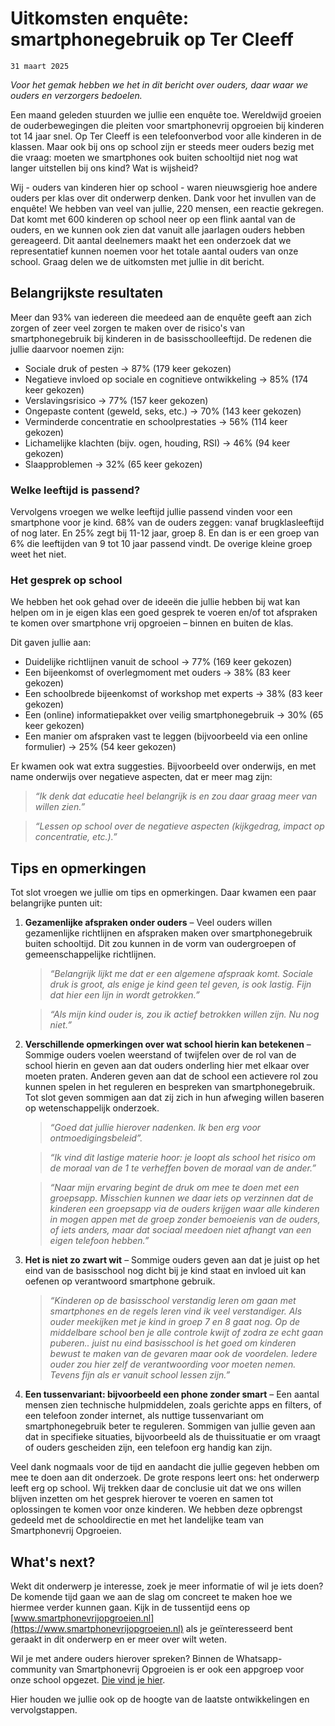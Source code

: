 
# Uitkomsten enquête: smartphonegebruik op Ter Cleeff 

    31 maart 2025

_Voor het gemak hebben we het in dit bericht over ouders, daar waar we ouders en verzorgers bedoelen._

Een maand geleden stuurden we jullie een enquête toe. Wereldwijd groeien de ouderbewegingen die pleiten voor smartphonevrij opgroeien bij kinderen tot 14 jaar snel. Op Ter Cleeff is een telefoonverbod voor alle kinderen in de klassen. Maar ook bij ons op school zijn er steeds meer ouders bezig met die vraag: moeten we smartphones ook buiten schooltijd niet nog wat langer uitstellen bij ons kind? Wat is wijsheid?

Wij - ouders van kinderen hier op school - waren nieuwsgierig hoe andere ouders per klas over dit onderwerp denken. Dank voor het invullen van de enquête! We hebben van veel van jullie, 220 mensen, een reactie gekregen. Dat komt met 600 kinderen op school neer op een flink aantal van de ouders, en we kunnen ook zien dat vanuit alle jaarlagen ouders hebben gereageerd. Dit aantal deelnemers maakt het een onderzoek dat we representatief kunnen noemen voor het totale aantal ouders van onze school. Graag delen we de uitkomsten met jullie in dit bericht.
 
## Belangrijkste resultaten
Meer dan 93% van iedereen die meedeed aan de enquête geeft aan zich zorgen of zeer veel zorgen te maken over de risico's van smartphonegebruik bij kinderen in de basisschoolleeftijd. De redenen die jullie daarvoor noemen zijn:

* Sociale druk of pesten → 87% (179 keer gekozen)
* Negatieve invloed op sociale en cognitieve ontwikkeling → 85% (174 keer gekozen)
* Verslavingsrisico → 77% (157 keer gekozen)
* Ongepaste content (geweld, seks, etc.) → 70% (143 keer gekozen)
* Verminderde concentratie en schoolprestaties → 56% (114 keer gekozen)
* Lichamelijke klachten (bijv. ogen, houding, RSI) → 46% (94 keer gekozen)
* Slaapproblemen → 32% (65 keer gekozen)

### Welke leeftijd is passend?
Vervolgens vroegen we welke leeftijd jullie passend vinden voor een smartphone voor je kind. 68% van de ouders zeggen: vanaf brugklasleeftijd of nog later. En 25% zegt bij 11-12 jaar, groep 8. En dan is er een groep van 6% die leeftijden van 9 tot 10 jaar passend vindt. De overige kleine groep weet het niet.

### Het gesprek op school
We hebben het ook gehad over de ideeën die jullie hebben bij wat kan helpen om in je eigen klas een goed gesprek te voeren en/of tot afspraken te komen over smartphone vrij opgroeien – binnen en buiten de klas. 

Dit gaven jullie aan:

* Duidelijke richtlijnen vanuit de school → 77% (169 keer gekozen)
* Een bijeenkomst of overlegmoment met ouders → 38% (83 keer gekozen)
* Een schoolbrede bijeenkomst of workshop met experts → 38% (83 keer gekozen)
* Een (online) informatiepakket over veilig smartphonegebruik → 30% (65 keer gekozen)
* Een manier om afspraken vast te leggen (bijvoorbeeld via een online formulier) → 25% (54 keer gekozen)

Er kwamen ook wat extra suggesties. Bijvoorbeeld over onderwijs, en met name onderwijs over negatieve aspecten, dat er meer mag zijn: 

> _“Ik denk dat educatie heel belangrijk is en zou daar graag meer van willen zien.”_

> _“Lessen op school over de negatieve aspecten (kijkgedrag, impact op concentratie, etc.).”_
 
## Tips en opmerkingen
Tot slot vroegen we jullie om tips en opmerkingen. Daar kwamen een paar belangrijke punten uit:

1. **Gezamenlijke afspraken onder ouders** – Veel ouders willen gezamenlijke richtlijnen en afspraken maken over smartphonegebruik buiten schooltijd. Dit zou kunnen in de vorm van oudergroepen of gemeenschappelijke richtlijnen.

    > _“Belangrijk lijkt me dat er een algemene afspraak komt. Sociale druk is groot, als enige je kind geen tel geven, is ook lastig. Fijn dat hier een lijn in wordt getrokken.”_
    
    > _“Als mijn kind ouder is, zou ik actief betrokken willen zijn. Nu nog niet.”_

1. **Verschillende opmerkingen over wat school hierin kan betekenen** – Sommige ouders voelen weerstand of twijfelen over de rol van de school hierin en geven aan dat ouders onderling hier met elkaar over moeten praten. Anderen geven aan dat de school een actievere rol zou kunnen spelen in het reguleren en bespreken van smartphonegebruik. Tot slot geven sommigen aan dat zij zich in hun afweging willen baseren op wetenschappelijk onderzoek.  

    > _“Goed dat jullie hierover nadenken. Ik ben erg voor ontmoedigingsbeleid”._
    
    > _“Ik vind dit lastige materie hoor: je loopt als school het risico om de moraal van de 1 te verheffen boven de moraal van de ander.”_ 
    
    > _“Naar mijn ervaring begint de druk om mee te doen met een groepsapp. Misschien kunnen we daar iets op verzinnen dat de kinderen een groepsapp via de ouders krijgen waar alle kinderen in mogen appen met de groep zonder bemoeienis van de ouders, of iets anders, maar dat sociaal meedoen niet afhangt van een eigen telefoon hebben.”_ 


1. **Het is niet zo zwart wit** – Sommige ouders geven aan dat je juist op het eind van de basisschool nog dicht bij je kind staat en invloed uit kan oefenen op verantwoord smartphone gebruik. 

    > _“Kinderen op de basisschool verstandig leren om gaan met smartphones en de regels leren vind ik veel verstandiger. Als ouder meekijken met je kind in groep 7 en 8 gaat nog. Op de middelbare school ben je alle controle kwijt of zodra ze echt gaan puberen.. juist nu eind basisschool is het goed om kinderen bewust te maken van de gevaren maar ook de voordelen. Iedere ouder zou hier zelf de verantwoording voor moeten nemen. Tevens fijn als er vanuit school lessen zijn.”_ 

1. **Een tussenvariant: bijvoorbeeld een phone zonder smart** – Een aantal mensen zien technische hulpmiddelen, zoals gerichte apps en filters, of een telefoon zonder internet, als nuttige tussenvariant om smartphonegebruik beter te reguleren. Sommigen van jullie geven aan dat in specifieke situaties, bijvoorbeeld als de thuissituatie er om vraagt of ouders gescheiden zijn, een telefoon erg handig kan zijn.

Veel dank nogmaals voor de tijd en aandacht die jullie gegeven hebben om mee te doen aan dit onderzoek. De grote respons leert ons: het onderwerp leeft erg op school. Wij trekken daar de conclusie uit dat we ons willen blijven inzetten om het gesprek hierover te voeren en samen tot oplossingen te komen voor onze kinderen. We hebben deze opbrengst gedeeld met de schooldirectie en met het landelijke team van Smartphonevrij Opgroeien. 
 
## What's next?

Wekt dit onderwerp je interesse, zoek je meer informatie of wil je iets doen? De komende tijd gaan we aan de slag om concreet te maken hoe we hiermee verder kunnen gaan. Kijk in de tussentijd eens op [www.smartphonevrijopgroeien.nl](https://www.smartphonevrijopgroeien.nl) als je geïnteresseerd bent geraakt in dit onderwerp en er meer over wilt weten. 

Wil je met andere ouders hierover spreken? Binnen de Whatsapp-community van Smartphonevrij Opgroeien is er ook een appgroep voor onze school opgezet. [Die vind je hier](https://chat.whatsapp.com/ERkubcNhCwc8kQOTt2KmzR).

Hier houden we jullie ook op de hoogte van de laatste ontwikkelingen en vervolgstappen.
